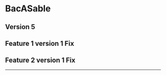 # BacASable
Version 5
-------------------------
Feature 1 version 1 Fix
-------------------------
Feature 2 version 1 Fix
-------------------------
-------------------------
